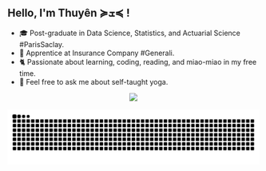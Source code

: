 ## Hello, I'm Thuyên ≽ܫ≼ !

- 🎓 Post-graduate in Data Science, Statistics, and Actuarial Science #ParisSaclay.
- 🦕 Apprentice at Insurance Company #Generali.
- 🐈 Passionate about learning, coding, reading, and miao-miao in my free time.
- 🎀 Feel free to ask me about self-taught yoga.

<p align="center"><a href="https://fr.linkedin.com/in/le-thuy-thuyen-nguyen-b38821169?trk=people-guest_people_search-card"><img src="https://img.shields.io/badge/linkedin-%230077B5.svg?&style=for-the-badge&logo=linkedin&logoColor=white" height=25></a>



![snake gif](https://github.com/thuyen98/thuyen98/blob/output/github-contribution-grid-snake.svg)  

